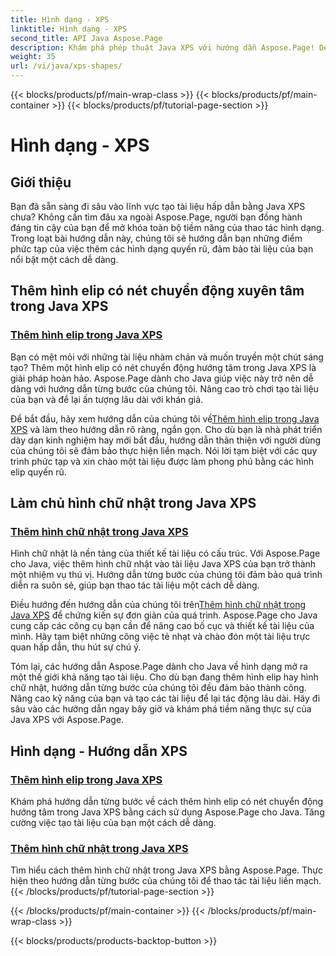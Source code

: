 ```yaml
---
title: Hình dạng - XPS
linktitle: Hình dạng - XPS
second_title: API Java Aspose.Page
description: Khám phá phép thuật Java XPS với hướng dẫn Aspose.Page! Dễ dàng thêm các hình elip và hình chữ nhật quyến rũ. Nâng cao khả năng tạo tài liệu bằng hướng dẫn từng bước của chúng tôi.
weight: 35
url: /vi/java/xps-shapes/
---
```


{{< blocks/products/pf/main-wrap-class >}}
{{< blocks/products/pf/main-container >}}
{{< blocks/products/pf/tutorial-page-section >}}

# Hình dạng - XPS

## Giới thiệu

Bạn đã sẵn sàng đi sâu vào lĩnh vực tạo tài liệu hấp dẫn bằng Java XPS chưa? Không cần tìm đâu xa ngoài Aspose.Page, người bạn đồng hành đáng tin cậy của bạn để mở khóa toàn bộ tiềm năng của thao tác hình dạng. Trong loạt bài hướng dẫn này, chúng tôi sẽ hướng dẫn bạn những điểm phức tạp của việc thêm các hình dạng quyến rũ, đảm bảo tài liệu của bạn nổi bật một cách dễ dàng.

## Thêm hình elip có nét chuyển động xuyên tâm trong Java XPS

### [Thêm hình elip trong Java XPS](./add-ellipse/)

Bạn có mệt mỏi với những tài liệu nhàm chán và muốn truyền một chút sáng tạo? Thêm một hình elip có nét chuyển động hướng tâm trong Java XPS là giải pháp hoàn hảo. Aspose.Page dành cho Java giúp việc này trở nên dễ dàng với hướng dẫn từng bước của chúng tôi. Nâng cao trò chơi tạo tài liệu của bạn và để lại ấn tượng lâu dài với khán giả.

 Để bắt đầu, hãy xem hướng dẫn của chúng tôi về[Thêm hình elip trong Java XPS](./add-ellipse/) và làm theo hướng dẫn rõ ràng, ngắn gọn. Cho dù bạn là nhà phát triển dày dạn kinh nghiệm hay mới bắt đầu, hướng dẫn thân thiện với người dùng của chúng tôi sẽ đảm bảo thực hiện liền mạch. Nói lời tạm biệt với các quy trình phức tạp và xin chào một tài liệu được làm phong phú bằng các hình elip quyến rũ.

## Làm chủ hình chữ nhật trong Java XPS

### [Thêm hình chữ nhật trong Java XPS](./add-rectangle/)

Hình chữ nhật là nền tảng của thiết kế tài liệu có cấu trúc. Với Aspose.Page cho Java, việc thêm hình chữ nhật vào tài liệu Java XPS của bạn trở thành một nhiệm vụ thú vị. Hướng dẫn từng bước của chúng tôi đảm bảo quá trình diễn ra suôn sẻ, giúp bạn thao tác tài liệu một cách dễ dàng.

Điều hướng đến hướng dẫn của chúng tôi trên[Thêm hình chữ nhật trong Java XPS](./add-rectangle/) để chứng kiến sự đơn giản của quá trình. Aspose.Page cho Java cung cấp các công cụ bạn cần để nâng cao bố cục và thiết kế tài liệu của mình. Hãy tạm biệt những công việc tẻ nhạt và chào đón một tài liệu trực quan hấp dẫn, thu hút sự chú ý.

Tóm lại, các hướng dẫn Aspose.Page dành cho Java về hình dạng mở ra một thế giới khả năng tạo tài liệu. Cho dù bạn đang thêm hình elip hay hình chữ nhật, hướng dẫn từng bước của chúng tôi đều đảm bảo thành công. Nâng cao kỹ năng của bạn và tạo các tài liệu để lại tác động lâu dài. Hãy đi sâu vào các hướng dẫn ngay bây giờ và khám phá tiềm năng thực sự của Java XPS với Aspose.Page.
## Hình dạng - Hướng dẫn XPS
### [Thêm hình elip trong Java XPS](./add-ellipse/)
Khám phá hướng dẫn từng bước về cách thêm hình elip có nét chuyển động hướng tâm trong Java XPS bằng cách sử dụng Aspose.Page cho Java. Tăng cường việc tạo tài liệu của bạn một cách dễ dàng.
### [Thêm hình chữ nhật trong Java XPS](./add-rectangle/)
Tìm hiểu cách thêm hình chữ nhật trong Java XPS bằng Aspose.Page. Thực hiện theo hướng dẫn từng bước của chúng tôi để thao tác tài liệu liền mạch.
{{< /blocks/products/pf/tutorial-page-section >}}

{{< /blocks/products/pf/main-container >}}
{{< /blocks/products/pf/main-wrap-class >}}

{{< blocks/products/products-backtop-button >}}
